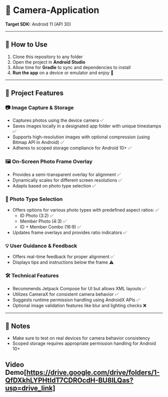 # 📸 Camera-Application

**Target SDK:** Android 11 (API 30)

---

## 🚀 How to Use

1. Clone this repository to any folder  
2. Open the project in **Android Studio**  
3. Allow time for **Gradle** to sync and dependencies to install  
4. **Run the app** on a device or emulator and enjoy 🎉  

---

## 📂 Project Features

### 📷 Image Capture & Storage

- Captures photos using the device camera ✅  
- Saves images locally in a designated app folder with unique timestamps ✅  
- Supports high-resolution images with optional compression (using Bitmap API in Android) ✅  
- Adheres to scoped storage compliance for Android 10+ ✅  

### 🖼️ On-Screen Photo Frame Overlay

- Provides a semi-transparent overlay for alignment ✅  
- Dynamically scales for different screen resolutions ✅  
- Adapts based on photo type selection ✅  

### 🧩 Photo Type Selection

- Offers options for various photo types with predefined aspect ratios: ✅  
  - ID Photo (3:2) ✅  
  - Member Photo (4:3) ✅  
  - ID + Member Combo (16:9) ✅  
- Updates frame overlays and provides ratio indicators ✅  

### 💡 User Guidance & Feedback

- Offers real-time feedback for proper alignment ✅  
- Displays tips and instructions below the frame ⚠️  

### 🛠️ Technical Features

- Recommends Jetpack Compose for UI but allows XML layouts ✅  
- Utilizes CameraX for consistent camera behavior ✅  
- Suggests runtime permission handling using AndroidX APIs ✅  
- Optional image validation features like blur and lighting checks ❌  

---

## 📌 Notes

- Make sure to test on real devices for camera behavior consistency  
- Scoped storage requires appropriate permission handling for Android 10+
  
## Video Demo[https://drive.google.com/drive/folders/1-QfDXkhLYPHtIdT7CDROcdH-BU8ILQas?usp=drive_link]
